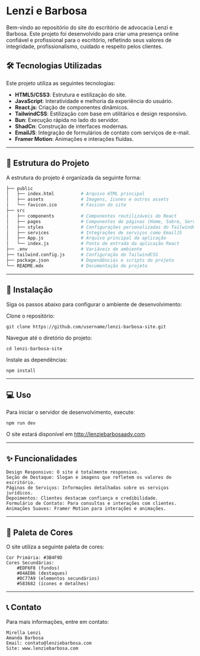# Lenzi e Barbosa

Bem-vindo ao repositório do site do escritório de advocacia Lenzi e Barbosa. Este projeto foi desenvolvido para criar uma presença online confiável e profissional para o escritório, refletindo seus valores de integridade, profissionalismo, cuidado e respeito pelos clientes.

## 🛠️ Tecnologias Utilizadas

Este projeto utiliza as seguintes tecnologias:

- **HTML5/CSS3**: Estrutura e estilização do site.
- **JavaScript**: Interatividade e melhoria da experiência do usuário.
- **React.js**: Criação de componentes dinâmicos.
- **TailwindCSS**: Estilização com base em utilitários e design responsivo.
- **Bun**: Execução rápida no lado do servidor.
- **ShadCn**: Construção de interfaces modernas.
- **EmailJS**: Integração de formulários de contato com serviços de e-mail.
- **Framer Motion**: Animações e interações fluidas.

---

## 📂 Estrutura do Projeto

A estrutura do projeto é organizada da seguinte forma:

```bash
├── public
│   ├── index.html          # Arquivo HTML principal
│   ├── assets              # Imagens, ícones e outros assets
│   └── favicon.ico         # Favicon do site
├── src
│   ├── components          # Componentes reutilizáveis do React
│   ├── pages               # Componentes de páginas (Home, Sobre, Serviços, etc.)
│   ├── styles              # Configurações personalizadas do TailwindCSS
│   ├── services            # Integrações de serviços como EmailJS
│   ├── App.js              # Arquivo principal da aplicação
│   └── index.js            # Ponto de entrada da aplicação React
├── .env                    # Variáveis de ambiente
├── tailwind.config.js      # Configuração do TailwindCSS
├── package.json            # Dependências e scripts do projeto
└── README.mdx              # Documentação do projeto
```

---

## 🚀 Instalação

Siga os passos abaixo para configurar o ambiente de desenvolvimento:

Clone o repositório:

`git clone https://github.com/username/lenzi-barbosa-site.git`

Navegue até o diretório do projeto:

`cd lenzi-barbosa-site`

Instale as dependências:

`npm install`

---

## 💻 Uso

Para iniciar o servidor de desenvolvimento, execute:

`npm run dev`

O site estará disponível em http://lenziebarbosaadv.com.

---

## ✨ Funcionalidades

    Design Responsivo: O site é totalmente responsivo.
    Seção de Destaque: Slogan e imagens que refletem os valores do escritório.
    Páginas de Serviços: Informações detalhadas sobre os serviços jurídicos.
    Depoimentos: Clientes destacam confiança e credibilidade.
    Formulário de Contato: Para consultas e interações com clientes.
    Animações Suaves: Framer Motion para interações e animações.

---

## 🎨 Paleta de Cores

O site utiliza a seguinte paleta de cores:

    Cor Primária: #3B4F9D
    Cores Secundárias:
        #EDF6F8 (fundos)
        #84AEB6 (destaques)
        #0C77A9 (elementos secundários)
        #583682 (ícones e detalhes)

---

## 📞 Contato

Para mais informações, entre em contato:

    Mirella Lenzi
    Amanda Barbosa
    Email: contato@lenziebarbosa.com
    Site: www.lenziebarbosa.com

